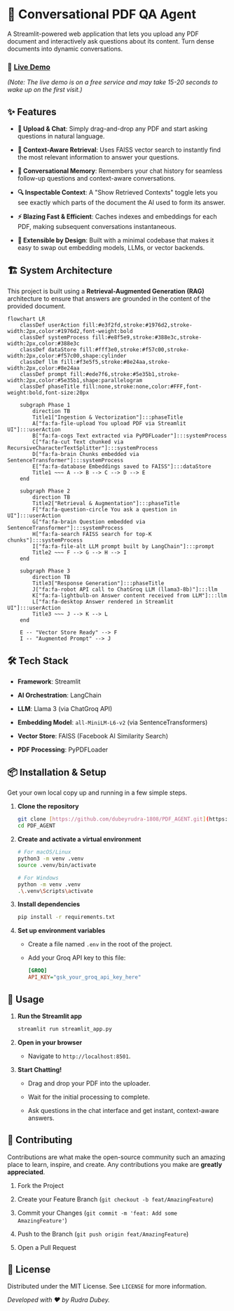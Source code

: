 # 🤖 Conversational PDF QA Agent

A Streamlit-powered web application that lets you upload any PDF document and interactively ask questions about its content. Turn dense documents into dynamic conversations.

### 🚀 [**Live Demo**](https://pdf-ai-agent.streamlit.app/)

*(Note: The live demo is on a free service and may take 15-20 seconds to wake up on the first visit.)*


## ✨ Features

* **📄 Upload & Chat**: Simply drag-and-drop any PDF and start asking questions in natural language.

* **🧠 Context-Aware Retrieval**: Uses FAISS vector search to instantly find the most relevant information to answer your questions.

* **💬 Conversational Memory**: Remembers your chat history for seamless follow-up questions and context-aware conversations.

* **🔍 Inspectable Context**: A "Show Retrieved Contexts" toggle lets you see exactly which parts of the document the AI used to form its answer.

* **⚡ Blazing Fast & Efficient**: Caches indexes and embeddings for each PDF, making subsequent conversations instantaneous.

* **🔧 Extensible by Design**: Built with a minimal codebase that makes it easy to swap out embedding models, LLMs, or vector backends.

## 🏗️ System Architecture

This project is built using a **Retrieval-Augmented Generation (RAG)** architecture to ensure that answers are grounded in the content of the provided document.

```mermaid
flowchart LR
    classDef userAction fill:#e3f2fd,stroke:#1976d2,stroke-width:2px,color:#1976d2,font-weight:bold
    classDef systemProcess fill:#e8f5e9,stroke:#388e3c,stroke-width:2px,color:#388e3c
    classDef dataStore fill:#fff3e0,stroke:#f57c00,stroke-width:2px,color:#f57c00,shape:cylinder
    classDef llm fill:#f3e5f5,stroke:#8e24aa,stroke-width:2px,color:#8e24aa
    classDef prompt fill:#ede7f6,stroke:#5e35b1,stroke-width:2px,color:#5e35b1,shape:parallelogram
    classDef phaseTitle fill:none,stroke:none,color:#FFF,font-weight:bold,font-size:20px

    subgraph Phase 1
        direction TB
        Title1["Ingestion & Vectorization"]:::phaseTitle
        A["fa:fa-file-upload You upload PDF via Streamlit UI"]:::userAction
        B["fa:fa-cogs Text extracted via PyPDFLoader"]:::systemProcess
        C["fa:fa-cut Text chunked via RecursiveCharacterTextSplitter"]:::systemProcess
        D["fa:fa-brain Chunks embedded via SentenceTransformer"]:::systemProcess
        E["fa:fa-database Embeddings saved to FAISS"]:::dataStore
        Title1 ~~~ A --> B --> C --> D --> E
    end

    subgraph Phase 2
        direction TB
        Title2["Retrieval & Augmentation"]:::phaseTitle
        F["fa:fa-question-circle You ask a question in UI"]:::userAction
        G["fa:fa-brain Question embedded via SentenceTransformer"]:::systemProcess
        H["fa:fa-search FAISS search for top-K chunks"]:::systemProcess
        I["fa:fa-file-alt LLM prompt built by LangChain"]:::prompt
        Title2 ~~~ F --> G --> H --> I
    end

    subgraph Phase 3
        direction TB
        Title3["Response Generation"]:::phaseTitle
        J["fa:fa-robot API call to ChatGroq LLM (llama3‑8b)"]:::llm
        K["fa:fa-lightbulb-on Answer content received from LLM"]:::llm
        L["fa:fa-desktop Answer rendered in Streamlit UI"]:::userAction
        Title3 ~~~ J --> K --> L
    end

    E -- "Vector Store Ready" --> F
    I -- "Augmented Prompt" --> J

```

## 🛠️ Tech Stack

* **Framework**: Streamlit

* **AI Orchestration**: LangChain

* **LLM**: Llama 3 (via ChatGroq API)

* **Embedding Model**: `all-MiniLM-L6-v2` (via SentenceTransformers)

* **Vector Store**: FAISS (Facebook AI Similarity Search)

* **PDF Processing**: PyPDFLoader

## 📦 Installation & Setup

Get your own local copy up and running in a few simple steps.

1. **Clone the repository**

   ```bash
   git clone [https://github.com/dubeyrudra-1808/PDF_AGENT.git](https://github.com/dubeyrudra-1808/PDF_AGENT.git)
   cd PDF_AGENT
   ```

2. **Create and activate a virtual environment**

   ```bash
   # For macOS/Linux
   python3 -m venv .venv
   source .venv/bin/activate
   
   # For Windows
   python -m venv .venv
   .\.venv\Scripts\activate
   ```

3. **Install dependencies**

   ```bash
   pip install -r requirements.txt
   ```

4. **Set up environment variables**

   * Create a file named `.env` in the root of the project.

   * Add your Groq API key to this file:

     ```ini
     [GROQ]
     API_KEY="gsk_your_groq_api_key_here"
     ```

## 🎯 Usage

1. **Run the Streamlit app**

   ```bash
   streamlit run streamlit_app.py
   ```

2. **Open in your browser**

   * Navigate to `http://localhost:8501`.

3. **Start Chatting!**

   * Drag and drop your PDF into the uploader.

   * Wait for the initial processing to complete.

   * Ask questions in the chat interface and get instant, context-aware answers.

## 🤝 Contributing

Contributions are what make the open-source community such an amazing place to learn, inspire, and create. Any contributions you make are **greatly appreciated**.

1. Fork the Project

2. Create your Feature Branch (`git checkout -b feat/AmazingFeature`)

3. Commit your Changes (`git commit -m 'feat: Add some AmazingFeature'`)

4. Push to the Branch (`git push origin feat/AmazingFeature`)

5. Open a Pull Request

## 📝 License

Distributed under the MIT License. See `LICENSE` for more information.

*Developed with ❤️ by Rudra Dubey.*
